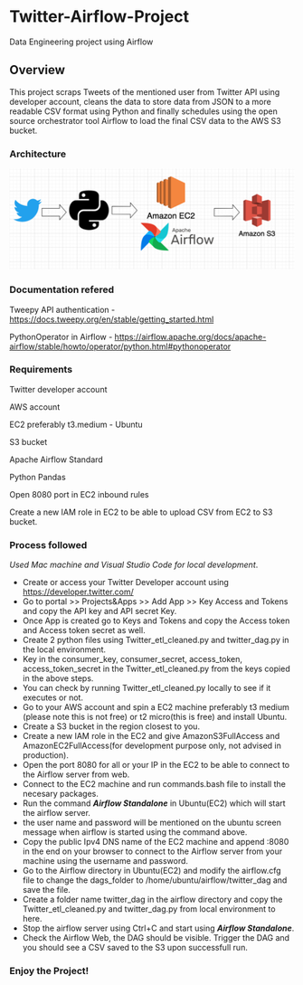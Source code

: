 # Twitter-Airflow-Project
Data Engineering project using Airflow


## Overview

This project scraps Tweets of the mentioned user from Twitter API using developer account, cleans the data to store data from JSON to a more readable CSV format using Python and finally schedules using the open source orchestrator tool Airflow to load the final CSV data to the AWS S3 bucket.


### Architecture

![Twitter Airflow project](https://github.com/sfc-gh-arout/twitter-airflow-project/blob/main/Twitter_project.png)


### Documentation refered

Tweepy API authentication - https://docs.tweepy.org/en/stable/getting_started.html

PythonOperator in Airflow - https://airflow.apache.org/docs/apache-airflow/stable/howto/operator/python.html#pythonoperator


### Requirements

Twitter developer account

AWS account

EC2 preferably t3.medium - Ubuntu

S3 bucket

Apache Airflow Standard

Python Pandas

Open 8080 port in EC2 inbound rules

Create a new IAM role in EC2 to be able to upload CSV from EC2 to S3 bucket.


### Process followed

 *Used Mac machine and Visual Studio Code for local development*.
- Create or access your Twitter Developer account using https://developer.twitter.com/
- Go to portal >> Projects&Apps >> Add App >> Key Access and Tokens and copy the API key and API secret Key.
- Once App is created go to Keys and Tokens and copy the Access token and Access token secret as well. 
- Create 2 python files using Twitter_etl_cleaned.py and twitter_dag.py in the local environment.
- Key in the consumer_key, consumer_secret, access_token, access_token_secret in the Twitter_etl_cleaned.py from the keys copied in the above steps.
- You can check by running Twitter_etl_cleaned.py locally to see if it executes or not.
- Go to your AWS account and spin a EC2 machine preferably t3 medium (please note this is not free) or t2 micro(this is free) and install Ubuntu.
- Create a S3 bucket in the region closest to you.
- Create a new IAM role in the EC2 and give AmazonS3FullAccess and AmazonEC2FullAccess(for development purpose only, not advised in production).
- Open the port 8080 for all or your IP in the EC2 to be able to connect to the Airflow server from web.
- Connect to the EC2 machine and run commands.bash file to install the necesary packages. 
- Run the command ***Airflow Standalone*** in Ubuntu(EC2) which will start the airflow server.
- the user name and password will be mentioned on the ubuntu screen message when airflow is started using the command above.
- Copy the public Ipv4 DNS name of the EC2 machine and append :8080 in the end on your browser to connect to the Airflow server from your machine using the username and password.
- Go to the Airflow directory in Ubuntu(EC2) and modify the airflow.cfg file to change the dags_folder to /home/ubuntu/airflow/twitter_dag and save the file.
- Create a folder name twitter_dag in the airflow directory and copy the Twitter_etl_cleaned.py and twitter_dag.py from local environment to here.
- Stop the airflow server using Ctrl+C and start using ***Airflow Standalone***. 
- Check the Airflow Web, the DAG should be visible. Trigger the DAG and you should see a CSV saved to the S3 upon successfull run.

### **Enjoy the Project!**



